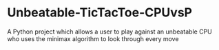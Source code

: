 # Unbeatable-TicTacToe-CPUvsP
A Python project which allows a user to play against an unbeatable CPU who uses the minimax algorithm to look through every move
